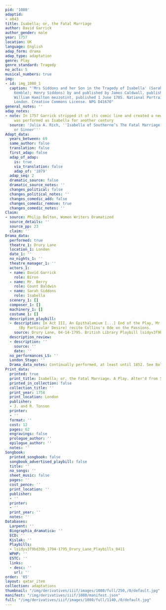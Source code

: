 ```yaml
---
pid: '1080'
adaptid:
- a043
title: Isabella; or, the Fatal Marriage
author: David Garrick
author_gender: male
year: 1757
location: UK
language: English
adap_form: drama
adap_type: adaptation
genre: Play
genre_standard: Tragedy
no_acts: 5
musical_numbers: true
img:
- id: img_1080_1
  caption: "'Mrs Siddons and her Son in the Tragedy of Isabella' (Sarah Siddons (née
    Kemble); Henry Siddons) by and published by James Caldwall, published by and after
    William Hamilton mezzotint, published 1 June 1785. National Portrait Gallery,
    London. Creative Commons License. NPG D41670"
general_notes: ''
adap_notes:
- note: In 1757 Garrick stripped it of its comic line and created a new hit which
    was performed as Isabella for another century
  source: 'Julia A. Rich, ''Isabella of Southerne’s The Fatal Marriage (1694): Saint
    or Sinner'''
Adapt_data:
  years_between: 69
  same_author: false
  translation: false
  first_adap: false
  adap_of_adap:
    is: true
    via_translation: false
    adap_of: '1079'
  adap_seq: 2
  dramatic_source: false
  dramatic_source_notes: ''
  changes_political: false
  changes_political_notes: ''
  changes_comedic_add: false
  changes_comedic_remove: true
  changes_comedic_notes: ''
Claim:
- source: Philip Bolton, Women Writers Dramatized
  source_details: ''
  source_pp: 23
  claim: ''
Drama_data:
  performed: true
  theatre_1: Drury Lane
  location_1: London
  date_1: ''
  no_nights_1: ''
  theatre_manager_1: ''
  actors_1:
  - name: David Garrick
    role: Biron
  - name: Mr. Berry
    role: Count Baldwin
  - name: Sarah Siddons
    role: Isabella
  scenery_1: []
  composer_1: []
  machinery_1: []
  costume_1: []
  description_playbill:
  - description: In Act III, An Epithalamium [...] End of the Play, Mr. Palmer will
      (By Particular Desire) recite Collins's Ode on the Passions.
    source: Drury Lane, 04-14-1795. British Library Playbill lsidyv3f9bd39b_1794-1795_Drury_Lane_Playbills_0411
  description_review:
  - description: ''
    source: ''
    date: ''
  no_performances_LS: ''
  London_Stage: ''
  Drama_data_notes: Continually performed, at least until 1852. See Bolton.
Print_data:
  printed: true
  print_title: Isabella; or, the Fatal Marriage. A Play. Alter'd from Southern
  printed_in_collection: false
  collection_title: ''
  print_year: 1758
  print_location: London
  publisher:
  - J. and R. Tonson
  printer:
  - ''
  format: ''
  cost: 12
  pages: 62
  engravings: false
  prologue_author: ''
  epilogue_author: ''
  notes: ''
Songbook:
  printed_songbook: false
  songbook_advertised_playbill: false
  title: ''
  no_songs: ''
  sheet_music: false
  pages: ''
  cost_pence: ''
  print_location: ''
  publisher:
  - ''
  printer:
  - ''
  print_year: ''
  notes: ''
Databases:
  Larpent: ''
  Biographia_dramatica: ''
  ECD: ''
  Kislak: ''
  Playbills:
  - lsidyv3f9bd39b_1794-1795_Drury_Lane_Playbills_0411
  WPHP: ''
  ESTC: ''
  links:
  - desc: ''
    url: ''
order: '05'
layout: qatar_item
collection: adaptations
thumbnail: "/img/derivatives/iiif/images/1080/full/250,/0/default.jpg"
manifest: "/img/derivatives/iiif/1080/manifest.json"
full: "/img/derivatives/iiif/images/1080/full/1140,/0/default.jpg"
---
```

